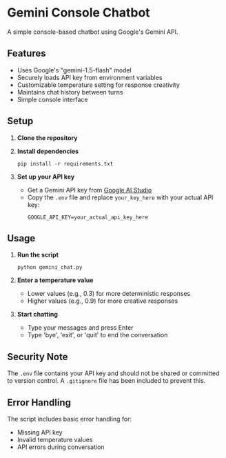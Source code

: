 # Gemini Console Chatbot

A simple console-based chatbot using Google's Gemini API.

## Features

- Uses Google's "gemini-1.5-flash" model
- Securely loads API key from environment variables
- Customizable temperature setting for response creativity
- Maintains chat history between turns
- Simple console interface

## Setup

1. **Clone the repository**

2. **Install dependencies**
   ```
   pip install -r requirements.txt
   ```

3. **Set up your API key**
   - Get a Gemini API key from [Google AI Studio](https://makersuite.google.com/app/apikey)
   - Copy the `.env` file and replace `your_key_here` with your actual API key:
     ```
     GOOGLE_API_KEY=your_actual_api_key_here
     ```

## Usage

1. **Run the script**
   ```
   python gemini_chat.py
   ```

2. **Enter a temperature value**
   - Lower values (e.g., 0.3) for more deterministic responses
   - Higher values (e.g., 0.9) for more creative responses

3. **Start chatting**
   - Type your messages and press Enter
   - Type 'bye', 'exit', or 'quit' to end the conversation

## Security Note

The `.env` file contains your API key and should not be shared or committed to version control. A `.gitignore` file has been included to prevent this.

## Error Handling

The script includes basic error handling for:
- Missing API key
- Invalid temperature values
- API errors during conversation
